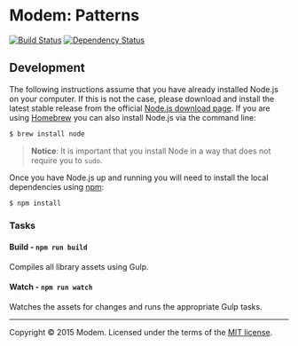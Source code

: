 # Modem: Patterns

[![Build Status](https://travis-ci.org/radio-modem/patterns.svg?branch=master)](https://travis-ci.org/radio-modem/patterns) [![Dependency Status](https://gemnasium.com/radio-modem/patterns.svg)](https://gemnasium.com/radio-modem/patterns)

## Development

The following instructions assume that you have already installed Node.js on your computer. If this is not the case, please download and install the latest stable release from the official [Node.js download page](http://nodejs.org/download/). If you are using [Homebrew](http://brew.sh/) you can also install Node.js via the command line:

```sh
$ brew install node
```

> __Notice__: It is important that you install Node in a way that does not require you to `sudo`.

Once you have Node.js up and running you will need to install the local dependencies using [npm](http://npmjs.org):

```sh
$ npm install
```

### Tasks

#### Build - `npm run build`
Compiles all library assets using Gulp.

#### Watch - `npm run watch`
Watches the assets for changes and runs the appropriate Gulp tasks.

---

Copyright &copy; 2015 Modem. Licensed under the terms of the [MIT license](LICENSE.md).
